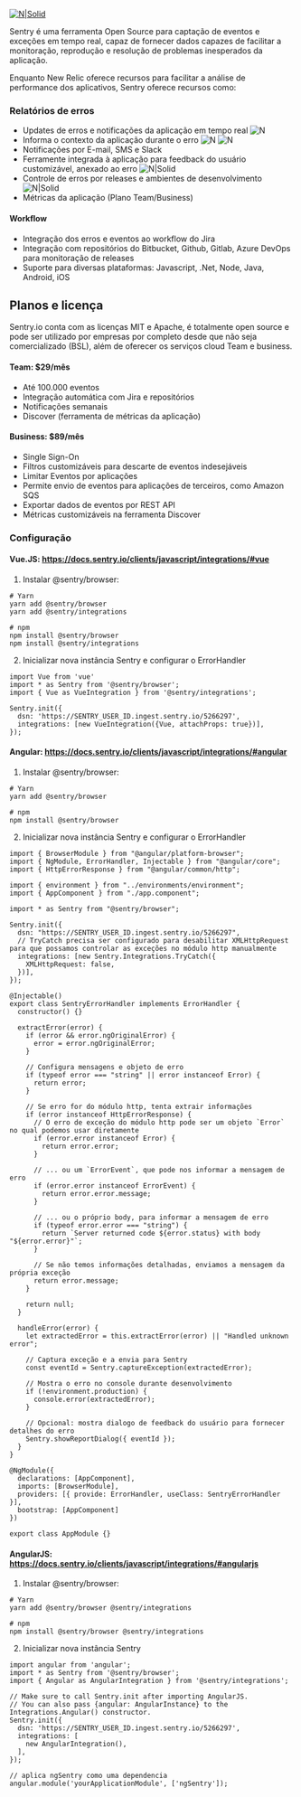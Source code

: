 [![N|Solid](https://sentry-brand.storage.googleapis.com/sentry-logo-black.png)](https://sentry.io)

Sentry é uma ferramenta Open Source para captação de eventos e exceções em tempo real, capaz de fornecer dados capazes de facilitar a monitoração, reprodução e resolução de problemas inesperados da aplicação.

Enquanto New Relic oferece recursos para facilitar a análise de performance dos aplicativos, Sentry oferece recursos como:

### Relatórios de erros
 - Updates de erros e notificações da aplicação em tempo real
![N](https://i.imgur.com/RI6rP65.png)
 - Informa o contexto da aplicação durante o erro
![N](https://i.imgur.com/FmlXTgW.png)
![N](https://i.imgur.com/RA4A5ru.png)
 - Notificações por E-mail, SMS e Slack
 - Ferramente integrada à aplicação para feedback do usuário  customizável, anexado ao erro
 ![N|Solid](https://docs.sentry.io/assets/user_feedback_widget-d73dfdf1999502c73317f8155a05e48e163e8772b4bfc771485086ea043652de.png)
 - Controle de erros por releases e ambientes de desenvolvimento
 ![N|Solid](https://docs.sentry.io/assets/environments/env_dropdown-955fde42ed5aff1eae3320be20d4cad32fe207a3f0eaed31c61d77cb23e9a731.png)
 - Métricas da aplicação (Plano Team/Business)

#### Workflow
 - Integração dos erros e eventos ao workflow do Jira
 - Integração com repositórios do Bitbucket, Github, Gitlab, Azure DevOps para monitoração de releases
 - Suporte para diversas plataformas: Javascript, .Net, Node, Java, Android, iOS 
 
## Planos e licença
Sentry.io conta com as licenças MIT e Apache, é totalmente open source e pode ser utilizado por empresas por completo desde que não seja comercializado (BSL), além de oferecer os serviços cloud Team e business.

#### Team: $29/mês
- Até 100.000 eventos
- Integração automática com Jira e repositórios
- Notificações semanais
- Discover (ferramenta de métricas da aplicação)

#### Business: $89/mês
- Single Sign-On
- Filtros customizáveis para descarte de eventos indesejáveis
- Limitar Eventos por aplicações
- Permite envio de eventos para aplicações de terceiros, como Amazon SQS
- Exportar dados de eventos por REST API
- Métricas customizáveis na ferramenta Discover


### Configuração
#### Vue.JS: https://docs.sentry.io/clients/javascript/integrations/#vue
1. Instalar @sentry/browser:
```
# Yarn
yarn add @sentry/browser
yarn add @sentry/integrations

# npm
npm install @sentry/browser
npm install @sentry/integrations
```

2. Inicializar nova instância Sentry e configurar o ErrorHandler
```
import Vue from 'vue'
import * as Sentry from '@sentry/browser';
import { Vue as VueIntegration } from '@sentry/integrations';

Sentry.init({
  dsn: 'https://SENTRY_USER_ID.ingest.sentry.io/5266297',
  integrations: [new VueIntegration({Vue, attachProps: true})],
});
```

#### Angular: https://docs.sentry.io/clients/javascript/integrations/#angular
1. Instalar @sentry/browser:
```
# Yarn
yarn add @sentry/browser

# npm
npm install @sentry/browser
```

2. Inicializar nova instância Sentry e configurar o ErrorHandler
```
import { BrowserModule } from "@angular/platform-browser";
import { NgModule, ErrorHandler, Injectable } from "@angular/core";
import { HttpErrorResponse } from "@angular/common/http";

import { environment } from "../environments/environment";
import { AppComponent } from "./app.component";

import * as Sentry from "@sentry/browser";

Sentry.init({
  dsn: "https://SENTRY_USER_ID.ingest.sentry.io/5266297",
  // TryCatch precisa ser configurado para desabilitar XMLHttpRequest para que possamos controlar as exceções no módulo http manualmente
  integrations: [new Sentry.Integrations.TryCatch({
    XMLHttpRequest: false,
  })],
});

@Injectable()
export class SentryErrorHandler implements ErrorHandler {
  constructor() {}

  extractError(error) {
    if (error && error.ngOriginalError) {
      error = error.ngOriginalError;
    }

    // Configura mensagens e objeto de erro
    if (typeof error === "string" || error instanceof Error) {
      return error;
    }

    // Se erro for do módulo http, tenta extrair informações
    if (error instanceof HttpErrorResponse) {
      // O erro de exceção do módulo http pode ser um objeto `Error` no qual podemos usar diretamente
      if (error.error instanceof Error) {
        return error.error;
      }

      // ... ou um `ErrorEvent`, que pode nos informar a mensagem de erro
      if (error.error instanceof ErrorEvent) {
        return error.error.message;
      }

      // ... ou o próprio body, para informar a mensagem de erro
      if (typeof error.error === "string") {
        return `Server returned code ${error.status} with body "${error.error}"`;
      }

      // Se não temos informações detalhadas, enviamos a mensagem da própria exceção
      return error.message;
    }

    return null;
  }

  handleError(error) {
    let extractedError = this.extractError(error) || "Handled unknown error";

    // Captura exceção e a envia para Sentry
    const eventId = Sentry.captureException(extractedError);
    
    // Mostra o erro no console durante desenvolvimento
    if (!environment.production) {
      console.error(extractedError);
    }
    
    // Opcional: mostra dialogo de feedback do usuário para fornecer detalhes do erro
    Sentry.showReportDialog({ eventId });
  }
}

@NgModule({
  declarations: [AppComponent],
  imports: [BrowserModule],
  providers: [{ provide: ErrorHandler, useClass: SentryErrorHandler }],
  bootstrap: [AppComponent]
})

export class AppModule {}
```

#### AngularJS: https://docs.sentry.io/clients/javascript/integrations/#angularjs
1. Instalar @sentry/browser:
```
# Yarn
yarn add @sentry/browser @sentry/integrations

# npm
npm install @sentry/browser @sentry/integrations
```

2. Inicializar nova instância Sentry
```
import angular from 'angular';
import * as Sentry from '@sentry/browser';
import { Angular as AngularIntegration } from '@sentry/integrations';

// Make sure to call Sentry.init after importing AngularJS. 
// You can also pass {angular: AngularInstance} to the Integrations.Angular() constructor.
Sentry.init({
  dsn: 'https://SENTRY_USER_ID.ingest.sentry.io/5266297',
  integrations: [
    new AngularIntegration(),
  ],
});

// aplica ngSentry como uma dependencia
angular.module('yourApplicationModule', ['ngSentry']);
```
